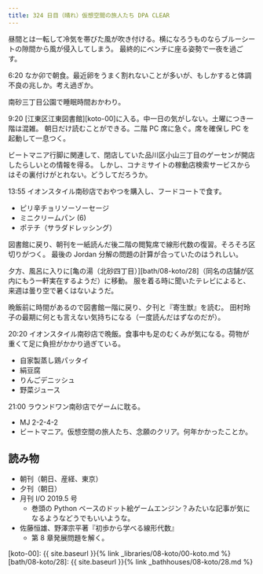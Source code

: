 ```yaml
---
title: 324 日目（晴れ）仮想空間の旅人たち DPA CLEAR
---
```


昼間とは一転して冷気を帯びた風が吹き付ける。横になろうものならブルーシートの隙間から風が侵入してしまう。
最終的にベンチに座る姿勢で一夜を過ごす。

6:20 なか卯で朝食。最近卵をうまく割れないことが多いが、もしかすると体調不良の兆しか。考え過ぎか。

南砂三丁目公園で睡眠時間おかわり。

9:20 [江東区江東図書館][koto-00]に入る。中一日の気がしない。土曜につき一階は混雑。
朝日だけ読むことができる。二階 PC 席に急ぐ。席を確保し PC を起動して一息つく。

ビートマニア行脚に関連して、閉店していた品川区小山三丁目のゲーセンが開店したらしいとの情報を得る。
しかし、コナミサイトの稼動店検索サービスからはその裏付けがとれない。どうしてだろうか。

13:55 イオンスタイル南砂店でおやつを購入し、フードコートで食す。

* ピリ辛チョリソーソーセージ
* ミニクリームパン (6)
* ポテチ（サラダドレッシング）

図書館に戻り、朝刊を一紙読んだ後二階の閲覧席で線形代数の復習。そろそろ区切りがつく。
最後の Jordan 分解の問題の計算が合っていたのはうれしい。

夕方、風呂に入りに[亀の湯（北砂四丁目）][bath/08-koto/28]（同名の店舗が区内にもう一軒実在するようだ）に移動。
服を着る時に聞いたテレビによると、来週は曇り空で暑くはないようだ。

晩飯前に時間があるので図書館一階に戻り、夕刊と『寄生獣』を読む。
田村玲子の最期に何とも言えない気持ちになる（一度読んだはずなのだが）。

20:20 イオンスタイル南砂店で晩飯。食事中も足のむくみが気になる。荷物が重くて足に負担がかかり過ぎている。

* 自家製蒸し鶏パッタイ
* 絹豆腐
* りんごデニッシュ
* 野菜ジュース

21:00 ラウンドワン南砂店でゲームに耽る。

* MJ 2-2-4-2
* ビートマニア。仮想空間の旅人たち、念願のクリア。何年かかったことか。

## 読み物

* 朝刊（朝日、産経、東京）
* 夕刊（朝日）
* 月刊 I/O 2019.5 号
  * 巻頭の Python ベースのドット絵ゲームエンジン？みたいな記事が気になるようなどうでもいいような。
* 佐藤恒雄、野澤宗平著『初歩から学べる線形代数』
  * 第 8 章発展問題を解く。

[koto-00]: {{ site.baseurl }}{% link _libraries/08-koto/00-koto.md %}
[bath/08-koto/28]: {{ site.baseurl }}{% link _bathhouses/08-koto/28.md %}
